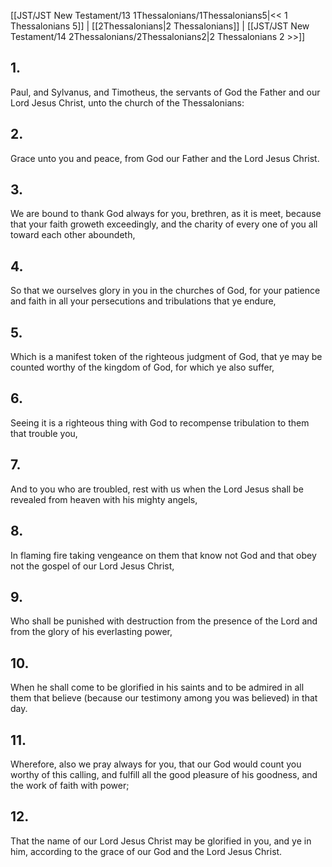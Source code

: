 [[JST/JST New Testament/13 1Thessalonians/1Thessalonians5|<< 1 Thessalonians 5]] | [[2Thessalonians|2 Thessalonians]] | [[JST/JST New Testament/14 2Thessalonians/2Thessalonians2|2 Thessalonians 2 >>]]
## 1.
Paul, and Sylvanus, and Timotheus, the servants of God the Father and our Lord Jesus Christ, unto the church of the Thessalonians:
## 2.
Grace unto you and peace, from God our Father and the Lord Jesus Christ.
## 3.
We are bound to thank God always for you, brethren, as it is meet, because that your faith groweth exceedingly, and the charity of every one of you all toward each other aboundeth,
## 4.
So that we ourselves glory in you in the churches of God, for your patience and faith in all your persecutions and tribulations that ye endure,
## 5.
Which is a manifest token of the righteous judgment of God, that ye may be counted worthy of the kingdom of God, for which ye also suffer,
## 6.
Seeing it is a righteous thing with God to recompense tribulation to them that trouble you,
## 7.
And to you who are troubled, rest with us when the Lord Jesus shall be revealed from heaven with his mighty angels,
## 8.
In flaming fire taking vengeance on them that know not God and that obey not the gospel of our Lord Jesus Christ,
## 9.
Who shall be punished with destruction from the presence of the Lord and from the glory of his everlasting power,
## 10.
When he shall come to be glorified in his saints and to be admired in all them that believe (because our testimony among you was believed) in that day.
## 11.
Wherefore, also we pray always for you, that our God would count you worthy of this calling, and fulfill all the good pleasure of his goodness, and the work of faith with power;
## 12.
That the name of our Lord Jesus Christ may be glorified in you, and ye in him, according to the grace of our God and the Lord Jesus Christ.

